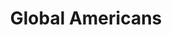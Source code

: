 ---
pid: MP109
title: Global Americans
location_transcription: Penn's Landing
zipcode: '19104'
outside_phl: 
neighborhood: University City,Belmont,Parkside,Powelton Village
age: '18'
age_range: 13-19
instagram: 
image_file_name: MP_109.jpg
proposal_transcription: |-
  Basically a monument to celebrate the origins of every American citizen, and to embrace diversity and inclusivity among all who live in Philadelphia and all across the nation.
  Design idea: Have tracks from locations from all over the world meet at Philadelphia on a globe of some kind.
topic: Globalism,Inclusivity,Philadelphia
topic_summary: 0, 0, 0
type: Sculpture Statue
keywords_other: diversity
credit: Nicholas Garza
image_labels: 
twitter: 
facebook: 
permalink: "/monuments/mp109/"
layout: item-page
---